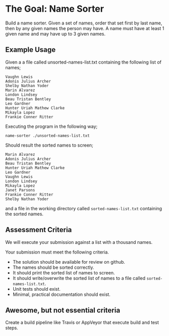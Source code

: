 # The Goal: Name Sorter
Build a name sorter. Given a set of names, order that set first by last name, then by any given names the person may have. A name must have at least 1 given name and may have up to 3 given names.
## Example Usage
Given a a file called unsorted-names-list.txt containing the following list of names;

```Janet Parsons
Vaughn Lewis
Adonis Julius Archer
Shelby Nathan Yoder
Marin Alvarez
London Lindsey
Beau Tristan Bentley
Leo Gardner
Hunter Uriah Mathew Clarke
Mikayla Lopez
Frankie Conner Ritter
```

Executing the program in the following way;
```
name-sorter ./unsorted-names-list.txt
```

Should result the sorted names to screen;
```
Marin Alvarez
Adonis Julius Archer
Beau Tristan Bentley
Hunter Uriah Mathew Clarke
Leo Gardner
Vaughn Lewis
London Lindsey
Mikayla Lopez
Janet Parsons
Frankie Conner Ritter
Shelby Nathan Yoder
``````

and a file in the working directory called `sorted-names-list.txt` containing the sorted names.
## Assessment Criteria
We will execute your submission against a list with a thousand names.

Your submission must meet the following criteria.
- The solution should be available for review on github.
- The names should be sorted correctly.
- It should print the sorted list of names to screen.
- It should write/overwrite the sorted list of names to a file called `sorted-names-list.txt`.
- Unit tests should exist.
- Minimal, practical documentation should exist.
## Awesome, but not essential criteria

Create a build pipeline like Travis or AppVeyor that execute build and test steps.
